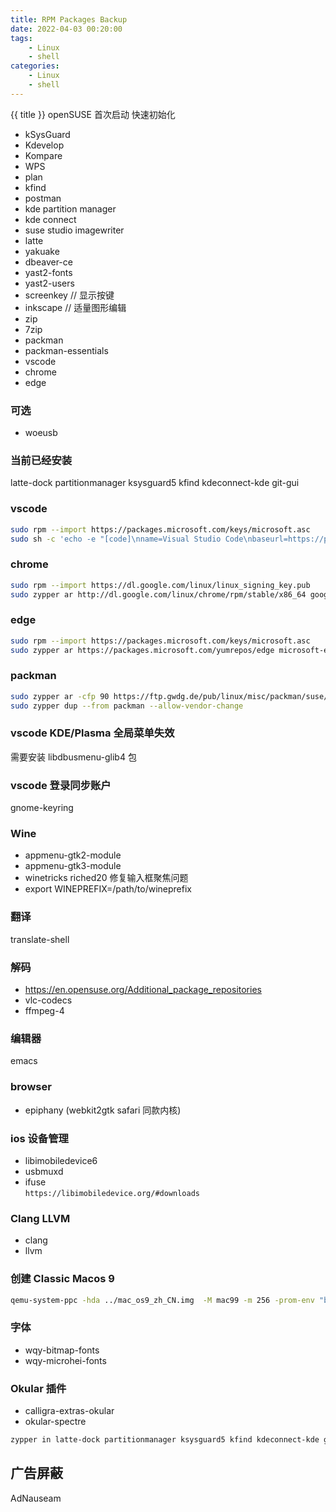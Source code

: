 ```yaml
---
title: RPM Packages Backup
date: 2022-04-03 00:20:00
tags:
    - Linux
    - shell
categories:
    - Linux
    - shell
---
```


{{ title }}
openSUSE 首次启动 快速初始化

<!-- more -->

- kSysGuard
- Kdevelop
- Kompare
- WPS
- plan
- kfind
- postman
- kde partition manager
- kde connect
- suse studio imagewriter
- latte
- yakuake
- dbeaver-ce
- yast2-fonts
- yast2-users
- screenkey // 显示按键
- inkscape // 适量图形编辑
- zip
- 7zip
- packman
- packman-essentials
- vscode
- chrome
- edge
### 可选
- woeusb

### 当前已经安装
latte-dock
partitionmanager
ksysguard5
kfind
kdeconnect-kde
git-gui


### vscode
```bash
sudo rpm --import https://packages.microsoft.com/keys/microsoft.asc
sudo sh -c 'echo -e "[code]\nname=Visual Studio Code\nbaseurl=https://packages.microsoft.com/yumrepos/vscode\nenabled=1\ntype=rpm-md\ngpgcheck=1\ngpgkey=https://packages.microsoft.com/keys/microsoft.asc" > /etc/zypp/repos.d/vscode.repo'
```

### chrome
```bash
sudo rpm --import https://dl.google.com/linux/linux_signing_key.pub
sudo zypper ar http://dl.google.com/linux/chrome/rpm/stable/x86_64 google-chrome
```

### edge
```bash
sudo rpm --import https://packages.microsoft.com/keys/microsoft.asc
sudo zypper ar https://packages.microsoft.com/yumrepos/edge microsoft-edge
```

### packman
```bash
sudo zypper ar -cfp 90 https://ftp.gwdg.de/pub/linux/misc/packman/suse/openSUSE_Tumbleweed/ packman
sudo zypper dup --from packman --allow-vendor-change
```

### vscode KDE/Plasma 全局菜单失效
需要安装 libdbusmenu-glib4 包

### vscode 登录同步账户
gnome-keyring

### Wine
- appmenu-gtk2-module
- appmenu-gtk3-module
- winetricks riched20  修复输入框聚焦问题
- export WINEPREFIX=/path/to/wineprefix

### 翻译
translate-shell

### 解码 
- https://en.opensuse.org/Additional_package_repositories
- vlc-codecs
- ffmpeg-4

### 编辑器
emacs

### browser
- epiphany (webkit2gtk safari 同款内核)

### ios 设备管理
- libimobiledevice6 
- usbmuxd 
- ifuse        
`https://libimobiledevice.org/#downloads`

### Clang LLVM
- clang 
- llvm

### 创建 Classic Macos 9
```bash
qemu-system-ppc -hda ../mac_os9_zh_CN.img  -M mac99 -m 256 -prom-env "boot-args=-v" -g 1024x768x32
```



### 字体
- wqy-bitmap-fonts
- wqy-microhei-fonts


### Okular 插件
- calligra-extras-okular
- okular-spectre

```bash
zypper in latte-dock partitionmanager ksysguard5 kfind kdeconnect-kde git-gui libdbusmenu-glib4 appmenu-gtk2-module appmenu-gtk3-module translate-shell epiphany yakuake yast2-fonts yast2-users screenkey zip 7zip ksysguard wine -y
```

## 广告屏蔽
AdNauseam
